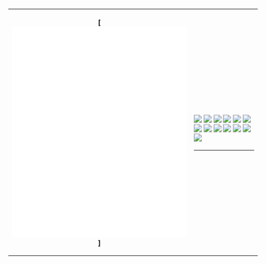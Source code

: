 <table>
<tr>
  <!--- Metrics --->
<th align="center" width="480">

[![Metrics](/github-metrics.svg)]
</th>

<th justify="center" align="left" width="160">
  <!--- Languages --->
  
<picture><img src="https://img.shields.io/badge/html5-%23E34F26.svg?style=for-the-badge&logo=html5&logoColor=white"></picture>
<picture><img src="https://img.shields.io/badge/css3-%231572B6.svg?style=for-the-badge&logo=css3&logoColor=white"></picture>
<picture><img src="https://img.shields.io/badge/javascript-%23323330.svg?style=for-the-badge&logo=javascript&logoColor=%23F7DF1E"></picture>
<picture><img src="https://img.shields.io/badge/TypeScript-007ACC?style=for-the-badge&logo=typescript&logoColor=white"></picture>
<picture><img src="https://img.shields.io/badge/python-3670A0?style=for-the-badge&logo=python&logoColor=ffdd54"></picture>
<picture><img src="https://img.shields.io/badge/Java-ED8B00?style=for-the-badge&logo=openjdk&logoColor=white"></picture>
<picture><img src="https://img.shields.io/badge/react-%2320232a.svg?style=for-the-badge&logo=react&logoColor=%2361DAFB"></picture>
<picture><img src="https://img.shields.io/badge/node.js-339933?style=for-the-badge&logo=Node.js&logoColor=white"></picture>
<picture><img src="https://img.shields.io/badge/next.js-000000?style=for-the-badge&logo=nextdotjs&logoColor=white"></picture>
<picture><img src="https://img.shields.io/badge/Tailwind_CSS-38B2AC?style=for-the-badge&logo=tailwind-css&logoColor=white"></picture>
<picture><img src="https://img.shields.io/badge/Flutter-02569B?style=for-the-badge&logo=flutter&logoColor=white"></picture>
<picture><img src="https://img.shields.io/badge/Dart-0175C2?style=for-the-badge&logo=dart&logoColor=white"></picture>
<picture><img src="https://img.shields.io/badge/firebase-ffca28?style=for-the-badge&logo=firebase&logoColor=black"></picture>

-----
</th>
</tr>